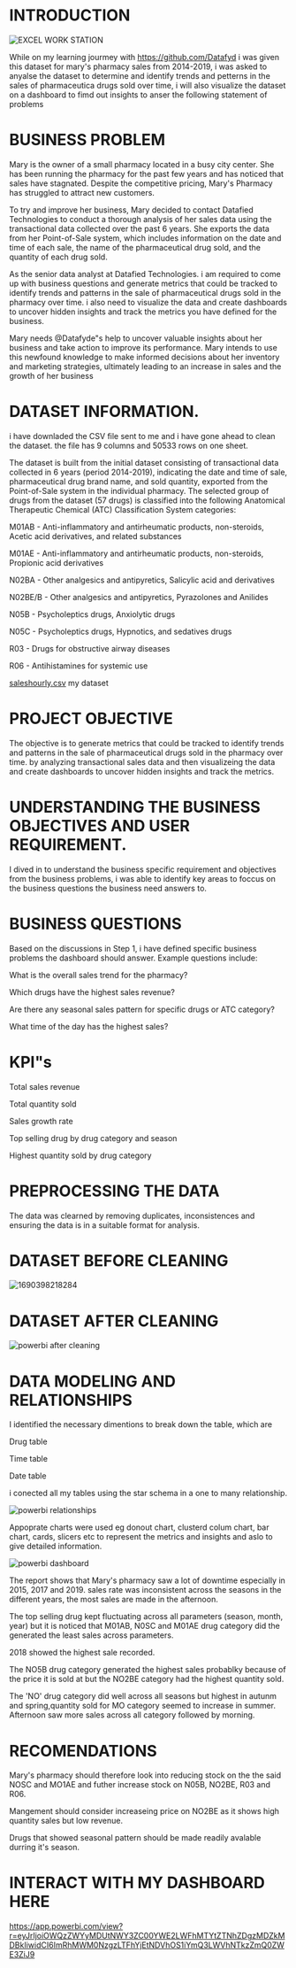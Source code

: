# INTRODUCTION
![EXCEL WORK STATION](https://github.com/MandyOkoye/First-Report/assets/135643020/9f2465c6-7c11-4697-ad32-106344e04131)

While on my learning jourmey with https://github.com/Datafyd i was given this dataset for mary's pharmacy sales from 2014-2019, i was asked to anyalse the dataset to determine and identify trends and petterns in the sales of pharmaceutica drugs sold over time, i will also visualize the dataset on a dashboard to fimd out insights to anser the following statement of problems

# BUSINESS PROBLEM

Mary is the owner of a small pharmacy located in a busy city center. She has been running the pharmacy for the past few years and has noticed that sales have stagnated. Despite the competitive pricing, Mary's Pharmacy has struggled to attract new customers.

To try and improve her business, Mary decided to contact Datafied Technologies to conduct a thorough analysis of her sales data using the transactional data collected over the past 6 years. She exports the data from her Point-of-Sale system, which includes information on the date and time of each sale, the name of the pharmaceutical drug sold, and the quantity of each drug sold.

As the senior data analyst at Datafied Technologies. i am required to come up with business questions and generate metrics that could be tracked to identify trends and patterns in the sale of pharmaceutical drugs sold in the pharmacy over time. i also need to visualize the data and create dashboards to uncover hidden insights and track the metrics you have defined for the business.

Mary needs @Datafyde"s help to uncover valuable insights about her business and take action to improve its performance. Mary intends to use this newfound knowledge to make informed decisions about her inventory and marketing strategies, ultimately leading to an increase in sales and the growth of her business

# DATASET INFORMATION.

i have downladed the CSV file sent to me and i have gone ahead to clean the dataset.
the file has 9 columns and 50533 rows on one sheet.

The dataset is built from the initial dataset consisting of transactional data collected in 6 years (period 2014-2019), indicating the date and time of sale, pharmaceutical drug brand name, and sold quantity, exported from the Point-of-Sale system in the individual pharmacy. The selected group of drugs from the dataset (57 drugs) is classified into the following Anatomical Therapeutic Chemical (ATC) Classification System categories:

M01AB - Anti-inflammatory and antirheumatic products, non-steroids, Acetic acid derivatives, and related substances

M01AE - Anti-inflammatory and antirheumatic products, non-steroids, Propionic acid derivatives

N02BA - Other analgesics and antipyretics, Salicylic acid and derivatives

N02BE/B - Other analgesics and antipyretics, Pyrazolones and Anilides

N05B - Psycholeptics drugs, Anxiolytic drugs

N05C - Psycholeptics drugs, Hypnotics, and sedatives drugs

R03 - Drugs for obstructive airway diseases

R06 - Antihistamines for systemic use

[saleshourly.csv](https://github.com/MandyOkoye/First-Report/files/12165746/saleshourly.csv)   my dataset

# PROJECT OBJECTIVE

The objective is to generate metrics that could be tracked to identify trends and patterns in the sale of pharmaceutical drugs sold in the pharmacy over time. by analyzing transactional sales data and then visualizeing the data and create dashboards to uncover hidden insights and track the metrics.

# UNDERSTANDING THE BUSINESS OBJECTIVES AND USER REQUIREMENT.

I dived in to understand the business specific requirement and objectives from the business problems, i was able to identify key areas to foccus on the business questions the business need answers to.

# BUSINESS QUESTIONS

Based on the discussions in Step 1, i have defined specific business problems the dashboard should answer. Example questions include:

What is the overall sales trend for the pharmacy?

Which drugs have the highest sales revenue?

Are there any seasonal sales pattern for specific drugs or ATC category? 

What time of the day has the highest sales?

# KPI"s

Total sales revenue

Total quantity sold

Sales growth rate

Top selling drug by drug category and season

Highest quantity sold by drug category

# PREPROCESSING THE DATA

The data was clearned by removing duplicates, inconsistences and ensuring the data is in a suitable format for analysis.

# DATASET BEFORE CLEANING

![1690398218284](https://github.com/MandyOkoye/First-Report/assets/135643020/41077e02-5f2b-44d1-a393-4d74fefcd715)


# DATASET AFTER CLEANING

![powerbi after cleaning](https://github.com/MandyOkoye/First-Report/assets/135643020/687300dd-bb20-476d-bac6-b81653619aca)


# DATA MODELING AND RELATIONSHIPS

I identified the necessary dimentions to break down the table, which are 

Drug table

Time table

Date table

i conected all my tables using the star schema in a one to many relationship.

![powerbi relationships](https://github.com/MandyOkoye/First-Report/assets/135643020/6dfc22d3-ebf8-417e-bcd0-f23f7a494594)


Appoprate charts were used eg donout chart, clusterd colum chart, bar chart, cards, slicers etc to represent the metrics and insights and aslo to give detailed information.

![powerbi dashboard](https://github.com/MandyOkoye/First-Report/assets/135643020/b0e945ae-b2ad-4f55-ad3e-65d395e7006a)


The report shows that Mary's pharmacy saw a lot of downtime especially in 2015, 2017 and 2019. sales rate was inconsistent across the seasons in the different years, the most sales are made in the afternoon.

The top selling drug kept fluctuating across all parameters (season, month, year) but it is noticed that  M01AB, N0SC and M01AE drug category did the generated the least sales across parameters.

2018 showed the highest sale recorded.

The NO5B drug category generated the highest sales probablky because of the price it is sold at but the NO2BE category had the highest quantity sold.

The 'NO' drug category did well across all seasons but highest in autunm and spring,quantity sold for MO category seemed to increase in summer.
Afternoon saw more sales across all category followed by morning.

# RECOMENDATIONS

Mary's pharmacy should therefore look into reducing stock on the the said NOSC and MO1AE and futher increase stock on N05B, NO2BE, R03 and R06.

Mangement should consider increaseing price on NO2BE as it shows high quantity sales but low revenue.

Drugs that showed seasonal pattern should be made readily avalable durring it's season.

# INTERACT WITH MY DASHBOARD HERE

https://app.powerbi.com/view?r=eyJrIjoiOWQzZWYyMDUtNWY3ZC00YWE2LWFhMTYtZTNhZDgzMDZkMDBkIiwidCI6ImRhMWM0NzgzLTFhYjEtNDVhOS1iYmQ3LWVhNTkzZmQ0ZWE3ZiJ9


